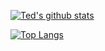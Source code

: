[![Ted's github stats](https://github-readme-stats.vercel.app/api?username=tmathmeyer)](https://github.com/anuraghazra/github-readme-stats)

[![Top Langs](https://github-readme-stats.vercel.app/api/top-langs/?username=tmathmeyer&layout=compact&langs_count=10)](https://github.com/anuraghazra/github-readme-stats)

